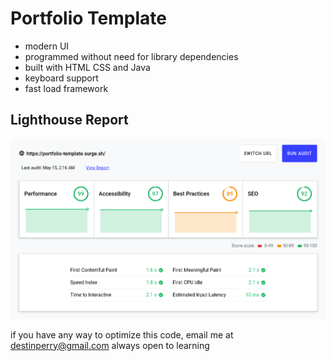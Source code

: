# Portfolio Template
- modern UI
- programmed without need for library dependencies
- built with HTML CSS and Java
- keyboard support
- fast load framework

## Lighthouse Report

![Lighthouse Report](/images/lighthouse-report.png)

if you have any way to optimize this code, email me at destinperry@gmail.com always open to learning
